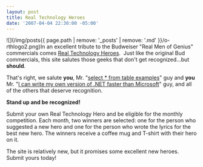 ```yaml
---
layout: post
title: Real Technology Heroes
date: '2007-04-04 22:30:00 -05:00'
---
```


![](/img/posts{{ page.path | remove: '_posts' | remove: '.md' }}/o-rthlogo2.png)In an excellent tribute to the Budweiser "Real Men of Genius" commercials comes [Real Technology Heroes](http://www.realtechnologyheroes.com).  Just like the original Bud commercials, this site salutes those geeks that don't get recognized...but **should**.

That's right, we salute **you**, Mr. "[select * from table examples](http://www.realtechnologyheroes.com/audio/RTH_SelectStarFromTableExampleGuy_01_DavidSilverlight.mp3)" guy and **you** Mr. "[I can write my own version of .NET faster than Microsoft](http://www.realtechnologyheroes.com/audio/RTH_BuildYourOwnASPNETGuy_01_DavidSilverlight.mp3)" guy, and all of the others that deserve recognition.

**Stand up and be recognized!**

Submit your own Real Technology Hero and be eligible for the monthly competition. Each month, two winners are selected: one for the person who suggested a new hero and one for the person who wrote the lyrics for the best new hero. The winners receive a coffee mug and T-shirt with their hero on it.

The site is relatively new, but it promises some excellent new heroes. Submit yours today!
